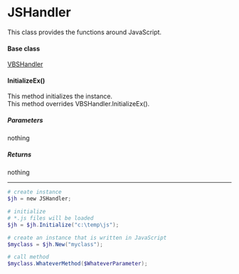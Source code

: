 # JSHandler
This class provides the functions around JavaScript.

#### Base class
[VBSHandler](vbshandler.md)

#### InitializeEx()
This method initializes the instance.  
This method overrides VBSHandler.InitializeEx().

##### Parameters
nothing

##### Returns
nothing

***
``` powershell
# create instance
$jh = new JSHandler;

# initialize
# *.js files will be loaded
$jh = $jh.Initialize("c:\temp\js");

# create an instance that is written in JavaScript
$myclass = $jh.New("myclass");

# call method
$myclass.WhateverMethod($WhateverParameter);
```
